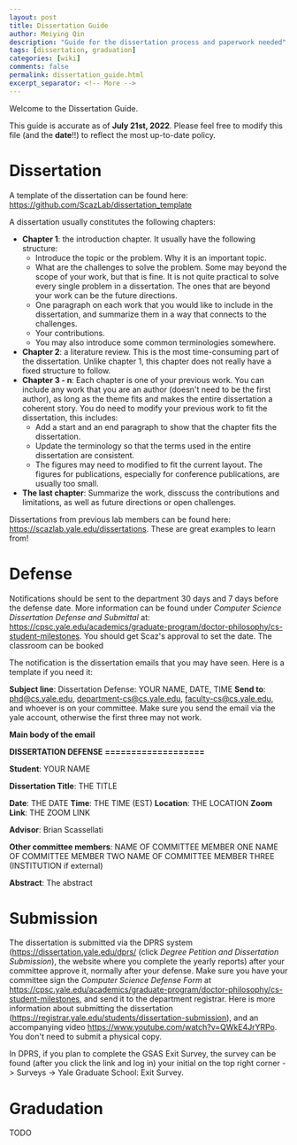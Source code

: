 ```yaml
---
layout: post
title: Dissertation Guide
author: Meiying Qin
description: "Guide for the dissertation process and paperwork needed"
tags: [dissertation, graduation]
categories: [wiki]
comments: false
permalink: dissertation_guide.html
excerpt_separator: <!-- More -->
---
```


Welcome to the Dissertation Guide.

<!-- More -->

This guide is accurate as of **July 21st, 2022**. Please feel free to modify this file (and the **date**!!) to reflect the most up-to-date policy. 

# Dissertation

A template of the dissertation can be found here: <https://github.com/ScazLab/dissertation_template>

A dissertation usually constitutes the following chapters:
- **Chapter 1**: the introduction chapter. It usually have the following structure:
    - Introduce the topic or the problem. Why it is an important topic.
    - What are the challenges to solve the problem. Some may beyond the scope of your work, but that is fine. It is not quite practical to solve every single problem in a dissertation. The ones that are beyond your work can be the future directions.
	- One paragraph on each work that you would like to include in the dissertation, and summarize them in a way that connects to the challenges.
	- Your contributions.
	- You may also introduce some common terminologies somewhere.
- **Chapter 2**: a literature review. This is the most time-consuming part of the dissertation. Unlike chapter 1, this chapter does not really have a fixed structure to follow.
- **Chapter 3 - n**: Each chapter is one of your previous work. You can include any work that you are an author (doesn't need to be the first author), as long as the theme fits and makes the entire dissertation a coherent story. You do need to modify your previous work to fit the dissertation, this includes:
    - Add a start and an end paragraph to show that the chapter fits the dissertation.
    - Update the terminology so that the terms used in the entire dissertation are consistent.
	- The figures may need to modified to fit the current layout. The figures for publications, especially for conference publications, are usually too small.
- **The last chapter**: Summarize the work, disscuss the contributions and limitations, as well as future directions or open challenges.

Dissertations from previous lab members can be found here: <https://scazlab.yale.edu/dissertations>. These are great examples to learn from!

# Defense

Notifications should be sent to the department 30 days and 7 days before the defense date. More information can be found under *Computer Science Dissertation Defense and Submittal* at: <https://cpsc.yale.edu/academics/graduate-program/doctor-philosophy/cs-student-milestones>. You should get Scaz's approval to set the date. The classroom can be booked 

The notification is the dissertation emails that you may have seen. Here is a template if you need it:

**Subject line**: Dissertation Defense: YOUR NAME, DATE, TIME
**Send to**: phd@cs.yale.edu, department-cs@cs.yale.edu, faculty-cs@cs.yale.edu, and whoever is on your committee. Make sure you send the email via the yale account, otherwise the first three may not work.

**Main body of the email**

**DISSERTATION DEFENSE**
**===================**

**Student**: YOUR NAME

**Dissertation Title**: THE TITLE

**Date**: THE DATE
**Time**: THE TIME (EST)
**Location**: THE LOCATION
**Zoom Link**: THE ZOOM LINK

**Advisor**: Brian Scassellati

**Other committee members**:
NAME OF COMMITTEE MEMBER ONE
NAME OF COMMITTEE MEMBER TWO
NAME OF COMMITTEE MEMBER THREE (INSTITUTION if external)

**Abstract**:
The abstract

# Submission

The dissertation is submitted via the DPRS system (<https://dissertation.yale.edu/dprs/> (click *Degree Petition and Dissertation Submission*), the website where you complete the yearly reports) after your committee approve it, normally after your defense. Make sure you have your committee sign the *Computer Science Defense Form* at <https://cpsc.yale.edu/academics/graduate-program/doctor-philosophy/cs-student-milestones>, and send it to the department registrar. Here is more information about submitting the dissertation (<https://registrar.yale.edu/students/dissertation-submission>), and an accompanying video <https://www.youtube.com/watch?v=QWkE4JrYRPo>. You don't need to submit a physical copy.

In DPRS, if you plan to complete the GSAS Exit Survey, the survey can be found (after you click the link and log in) your initial on the top right corner -> Surveys -> Yale Graduate School: Exit Survey.

# Gradudation

TODO